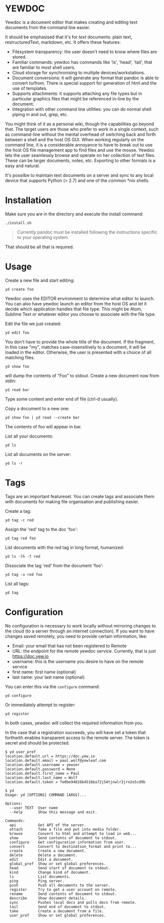 YEWDOC
======

Yewdoc is a document editor that makes creating and editing text
documents from the command line easier.

It should be emphasised that it's for *text* documents: plain text,
restructuredText, markdown, etc. It offers these features:

* Filesystem transparency: the user doesn't need to know where files
  are stored.
* Familiar commands: yewdoc has commands like 'ls', 'head', 'tail',
  that are familiar to most shell users.
* Cloud storage for synchronising to multiple devices/workstations. 
* Document conversions: it will generate any format that pandoc is
  able to convert to/from. There is special support for generation of
  html and the use of templates.
* Supports attachments: it supports attaching any file types but in
  particular graphics files that might be referenced in-line by the
  document.
* Integration with other command line utilities: you can do normal
  shell piping in and out, grep, etc.
 
You might think of it as a personal wiki, though the capabilities go
beyond that. The target users are those who prefer to work in a single
context, such as command-line without the mental overhead of switching
back and forth between a shell and the host OS GUI. When working
regularly on the command line, it is a considerable annoyance to have
to break out to use the host OS file management app to find files and
use the mouse. Yewdoc lets the user seamlessly browse and operate on
her collection of text files. These can be larger documents, notes,
etc. Exporting to other formats is a easy and natural.

It's possilbe to maintain text documents on a server and sync to any
local device that supports Python (> 2.7) and one of the common *nix
shells.

Installation
============

Make sure you are in the directory and execute the install command:

    ./install.sh

> Currently pandoc must be installed following the instructions specific
> to your operating system.

That should be all that is required. 

Usage
=====

Create a new file and start editing: 

    yd create foo

Yewdoc uses the EDITOR environment to determine what editor to
launch. You can also have yewdoc launch an editor from the host OS and
let it decide which application handles that file type. This might be
Atom, Sublime Text or whatever editor you choose to associate with the
file type.

Edit the file we just created:

    yd edit foo

You don't have to provide the whole title of the document. If the
fragment, in this case "my", matches case-insensitively to a document,
it will be loaded in the editor. Otherwise, the user is presented with
a choice of all matching files.

    yd show foo

will dump the contents of "Foo" to stdout. Create a new document now from stdin:

    yd read bar

Type some content and enter end of file (ctrl-d usually). 

Copy a document to a new one: 

    yd show foo | yd read --create bar

The contents of foo will appear in bar. 

List all your documents: 

    yd ls

List all documents on the server:

    yd ls -r

Tags
====

Tags are an important featureset. You can create tags and
associate them with documents for making file organisation and
publishing easier.

Create a tag:

    yd tag -c red

Assign the 'red' tag to the doc 'foo':

    yd tag red foo

List documents with the red tag in long format, humanized:

    yd ls -lh -t red

Dissociate the tag 'red' from the document 'foo':

    yd tag -u red foo

List all tags:

    yd tag

Configuration
=============

No configuration is necessary to work locally without mirroring changes to the cloud (to a server through an internet connection). If you want to have changes saved remotely, you need to provide certain information, like:

* Email: your email that has not been registered to Remote
* URL: the endpoint for the remote yewdoc service. Currently, that is just https://doc.yew.io
* username: this is the username you desire to have on the remote service
* first name: first name (optional)
* last name: your last name (optional)

You can enter this via the `configure` command: 

    yd configure

Or immediately attempt to register: 

    yd register

In both cases, yewdoc will collect the required information from you. 

In the case that a registration succeeds, you will have set a token that forthwith enables transparent access to the remote server. The token is secret and should be protected. 

```
$ yd user_pref
location.default.url = https://doc.yew.io
location.default.email = paul.wolf@yewleaf.com
location.default.username = yewser
location.default.password = None
location.default.first_name = Paul
location.default.last_name = Wolf
location.default.token = fe0be94826b451bba72j54tjnwlr2jrn2o5cd9b
```

```
$ yd
Usage: yd [OPTIONS] COMMAND [ARGS]...

Options:
  --user TEXT  User name
  --help       Show this message and exit.

Commands:
  api          Get API of the server.
  attach       Take a file and put into media folder.
  browse       Convert to html and attempt to load in web...
  show         Send contents of document to stdout.
  configure    Get configuration information from user.
  convert      Convert to destination_format and print to...
  create       Create a new document.
  delete       Delete a document.
  edit         Edit a document.
  global_pref  Show or set global preferences.
  head         Send start of document to stdout.
  kind         Change kind of document.
  ls           List documents.
  ping         Ping server.
  push         Push all documents to the server.
  register     Try to get a user account on remote.
  rename       Send contents of document to stdout.
  describe     Show document details.
  sync         Pushes local docs and pulls docs from remote.
  tail         Send end of document to stdout.
  take         Create a document from a file.
  user_pref    Show or set global preferences.
```


